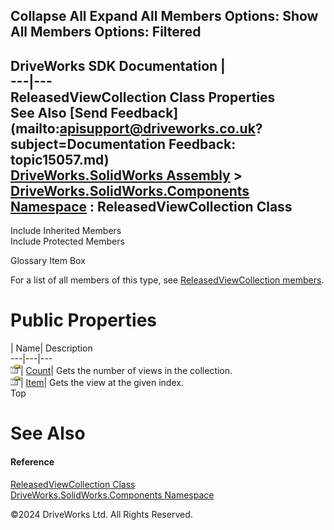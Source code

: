        

 Collapse All Expand All  Members Options: Show All  Members Options: Filtered   
---  
DriveWorks SDK Documentation  |   
---|---  
ReleasedViewCollection Class Properties   
See Also [Send Feedback](mailto:apisupport@driveworks.co.uk?subject=Documentation Feedback: topic15057.md)  
[DriveWorks.SolidWorks Assembly](topic13342.md) > [DriveWorks.SolidWorks.Components Namespace](topic13925.md) : ReleasedViewCollection Class  
---  
  
Include Inherited Members    
Include Protected Members    


Glossary Item Box

For a list of all members of this type, see [ReleasedViewCollection members](topic15058.md).

# Public Properties

| Name| Description  
---|---|---  
![Public Property](dotnetimages/publicProperty.gif)| [Count](topic15067.md)| Gets the number of views in the collection.   
![Public Property](dotnetimages/publicProperty.gif)| [Item](topic15068.md)| Gets the view at the given index.   
Top

# See Also

#### Reference

[ReleasedViewCollection Class](topic15057.md)   
[DriveWorks.SolidWorks.Components Namespace](topic13925.md)

©2024 DriveWorks Ltd. All Rights Reserved.
